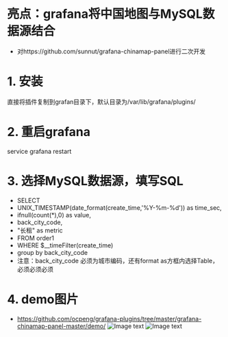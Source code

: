 # 亮点：grafana将中国地图与MySQL数据源结合
* 对https://github.com/sunnut/grafana-chinamap-panel进行二次开发

# 1. 安装
直接将插件复制到grafan目录下，默认目录为/var/lib/grafana/plugins/

# 2. 重启grafana
service grafana restart

# 3. 选择MySQL数据源，填写SQL
* SELECT
*   UNIX_TIMESTAMP(date_format(create_time,'%Y-%m-%d')) as time_sec,
*   ifnull(count(*),0) as value,
*   back_city_code,
*   "长租"  as metric
* FROM order1
* WHERE $__timeFilter(create_time)
* group by back_city_code
* 注意：back_city_code 必须为城市编码，还有format as方框内选择Table，必须必须必须

# 4. demo图片
* https://github.com/ocpeng/grafana-plugins/tree/master/grafana-chinamap-panel-master/demo/
![Image text](https://raw.githubusercontent.com/ocpeng/master/grafana-chinamap-panel-master/master/grafana-chinamap-panel-master/demo/chinamap01.png)
![Image text](https://raw.githubusercontent.com/ocpeng/master/grafana-chinamap-panel-master/master/grafana-chinamap-panel-master/demo/chinamap02.png)

